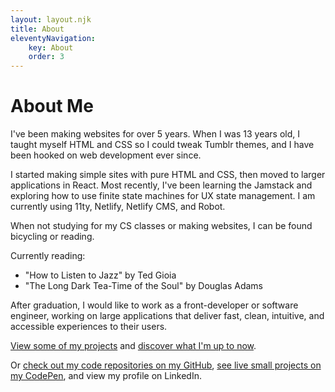 ```yaml
---
layout: layout.njk
title: About
eleventyNavigation:
    key: About
    order: 3
---
```


# About Me

<!-- Helen's history with web develpment -->

I've been making websites for over 5 years. When I was 13 years old, I taught myself HTML and CSS so I could tweak Tumblr themes, and I have been hooked on web development ever since. 

I started making simple sites with pure HTML and CSS, then moved to larger applications in React. Most recently, I've been learning the Jamstack and exploring how to use finite state machines for UX state management. I am currently using 11ty, Netlify, Netlify CMS, and Robot.

<!-- Helen's non-web-dev interets -->

When not studying for my CS classes or making websites, I can be found bicycling or reading.

Currently reading:
- "How to Listen to Jazz" by Ted Gioia
- "The Long Dark Tea-Time of the Soul" by Douglas Adams

<!-- What Helen is interested in working in -->

After graduation, I would like to work as a front-developer or software engineer, working on large applications that deliver fast, clean, intuitive, and accessible experiences to their users.

<!-- Links to other pages on this site -->

[View some of my projects](/projects) and [discover what I'm up to now](/now).

<!-- Links to external sites -->

Or [check out my code repositories on my GitHub](https://github.com/helen-mckay), [see live small projects on my CodePen](https://codepen.io/helen-mckay), and view my profile on LinkedIn.
